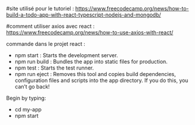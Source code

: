 #site utilisé pour le tutoriel :
https://www.freecodecamp.org/news/how-to-build-a-todo-app-with-react-typescript-nodejs-and-mongodb/

#comment utiliser axios avec react :
https://www.freecodecamp.org/news/how-to-use-axios-with-react/

commande dans le projet react :
- npm start :    Starts the development server.
- npm run build :    Bundles the app into static files for production.
- npm test :    Starts the test runner.
- npm run eject :    Removes this tool and copies build dependencies, configuration files
and scripts into the app directory. If you do this, you can’t go back!

Begin by typing:
- cd my-app
- npm start

